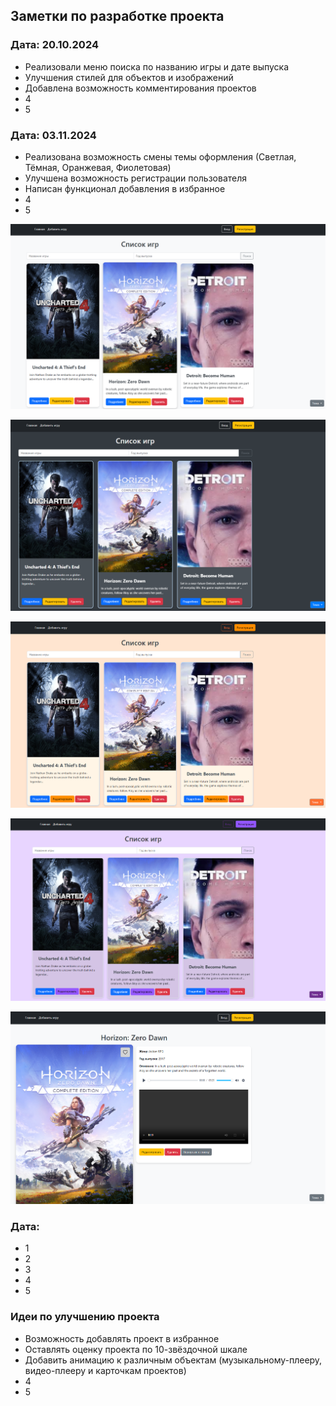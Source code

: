 ## Заметки по разработке проекта

### Дата: 20.10.2024

- Реализовали меню поиска по названию игры и дате выпуска
- Улучшения стилей для объектов и изображений
- Добавлена возможность комментирования проектов
- 4
- 5


### Дата: 03.11.2024

- Реализована возможность смены темы оформления (Светлая, Тёмная, Оранжевая, Фиолетовая)
- Улучшена возможность регистрации пользователя
- Написан функционал добавления в избранное
- 4
- 5

![светлая тема оформления](03-11-2024/светлая_тема.png)

![тёмная тема оформления](03-11-2024/тёмная_тема.png)

![оранжевая тема оформления](03-11-2024/оранжевая_тема.png)

![фиолетовая тема оформления](03-11-2024/фиолетовая_тема.png)

![добавление в избранное](03-11-2024/add_favorites.png)


### Дата: 

- 1
- 2
- 3
- 4
- 5


### Идеи по улучшению проекта

- Возможность добавлять проект в избранное
- Оставлять оценку проекта по 10-звёздочной шкале
- Добавить анимацию к различным объектам (музыкальному-плееру, видео-плееру и карточкам проектов)
- 4
- 5
